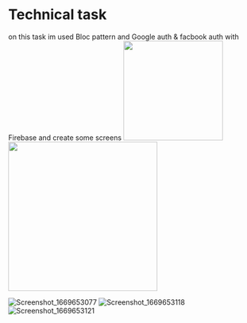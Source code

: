 # Technical task

on this task im used Bloc pattern and Google auth & facbook auth with Firebase and create some screens
<img src="https://openclipart.org/image/2400px/svg_to_png/28580/kablam-Number-Animals-1.png" width="200"/> <img src="https://openclipart.org/download/71101/two.svg" width="300"/>


![Screenshot_1669653077](https://user-images.githubusercontent.com/71011907/204330667-019a6e6c-ee41-48e8-9dcb-919a7b60bb52.png) ![Screenshot_1669653118](https://user-images.githubusercontent.com/71011907/204330918-a2eaf653-2cde-4690-b7fd-3eeea547a900.png) ![Screenshot_1669653121](https://user-images.githubusercontent.com/71011907/204330950-8414a0d9-7f91-44a2-858b-1ff929d794e4.png)

